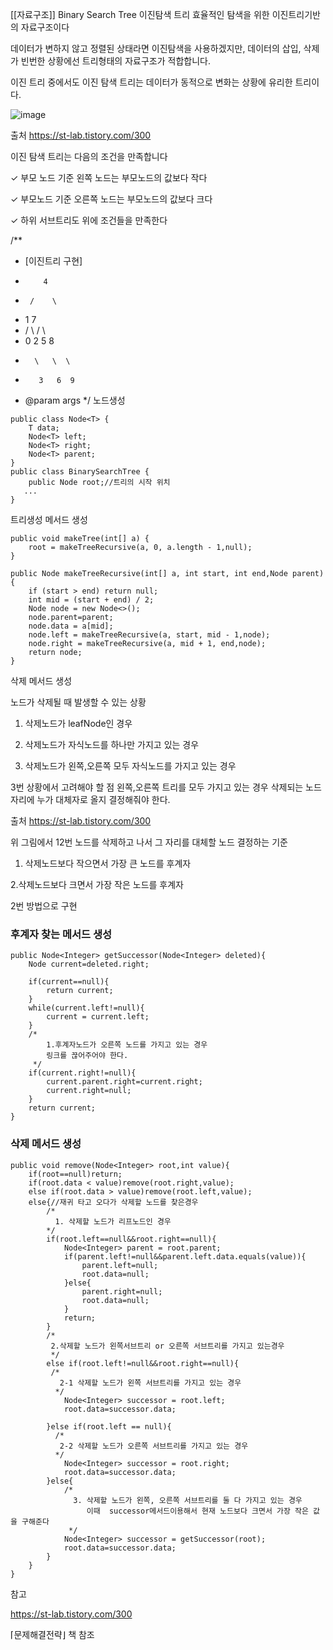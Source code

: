 [[자료구조]] Binary Search Tree 이진탐색 트리
효율적인 탐색을 위한 이진트리기반의 자료구조이다

데이터가 변하지 않고 정렬된 상태라면 이진탐색을 사용하겠지만, 데이터의 삽입, 삭제가 빈번한 상황에선 트리형태의 자료구조가 적합합니다.

이진 트리 중에서도 이진 탐색 트리는 데이터가 동적으로 변화는 상황에 유리한 트리이다.


![image](https://github.com/Jung-MinGi/dataStructure/assets/118701129/b3b23b15-e78a-4119-ba0f-0607f8ba6cd5)

출처 https://st-lab.tistory.com/300



이진 탐색 트리는 다음의 조건을 만족합니다

✓ 부모 노드 기준 왼쪽 노드는 부모노드의 값보다 작다

✓ 부모노드 기준 오른쪽 노드는 부모노드의 값보다 크다

✓ 하위 서브트리도 위에 조건들을 만족한다

/**
 * [이진트리 구현]
 *         4
 *      /    \
 *    1       7
 *   / \     / \
 *  0   2   5  8
 *       \   \  \
 *        3   6  9
 * @param args
 */
노드생성
```
public class Node<T> {
    T data;
    Node<T> left;
    Node<T> right;
    Node<T> parent;
}
public class BinarySearchTree {
    public Node root;//트리의 시작 위치
   ...
}
```
트리생성 메서드 생성
```
public void makeTree(int[] a) {
    root = makeTreeRecursive(a, 0, a.length - 1,null);
}

public Node makeTreeRecursive(int[] a, int start, int end,Node parent) {
    if (start > end) return null;
    int mid = (start + end) / 2;
    Node node = new Node<>();
    node.parent=parent;
    node.data = a[mid];
    node.left = makeTreeRecursive(a, start, mid - 1,node);
    node.right = makeTreeRecursive(a, mid + 1, end,node);
    return node;
}
```
삭제 메서드 생성

노드가 삭제될 때 발생할 수 있는 상황

1.  삭제노드가 leafNode인 경우

2. 삭제노드가 자식노드를 하나만 가지고 있는 경우

3. 삭제노드가 왼쪽,오른쪽 모두 자식노드를 가지고 있는 경우

3번 상황에서 고려해야 할 점 왼쪽,오른쪽 트리를 모두 가지고 있는 경우 삭제되는 노드 자리에 누가 대체자로 올지 결정해줘야 한다.


출처 https://st-lab.tistory.com/300



위 그림에서 12번 노드를 삭제하고 나서 그 자리를 대체할 노드 결정하는 기준



1. 삭제노드보다 작으면서 가장 큰 노드를 후계자



2.삭제노드보다 크면서 가장 작은 노드를 후계자

2번 방법으로 구현

<h3>후계자 찾는 메서드 생성</h3>

```
public Node<Integer> getSuccessor(Node<Integer> deleted){
    Node current=deleted.right;

    if(current==null){
        return current;
    }
    while(current.left!=null){
        current = current.left;
    }
    /*
        1.후계자노드가 오른쪽 노드를 가지고 있는 경우
        링크를 끊어주어야 한다.
     */
    if(current.right!=null){
        current.parent.right=current.right;
        current.right=null;
    }
    return current;
}
```
<h3>삭제 메서드 생성</h3>

```
public void remove(Node<Integer> root,int value){
    if(root==null)return;
    if(root.data < value)remove(root.right,value);
    else if(root.data > value)remove(root.left,value);
    else{//재귀 타고 오다가 삭제할 노드를 찾은경우
        /*
          1. 삭제할 노드가 리프노드인 경우
        */
        if(root.left==null&&root.right==null){
            Node<Integer> parent = root.parent;
            if(parent.left!=null&&parent.left.data.equals(value)){
                parent.left=null;
                root.data=null;
            }else{
                parent.right=null;
                root.data=null;
            }
            return;
        }
        /*
         2.삭제할 노드가 왼쪽서브트리 or 오른쪽 서브트리를 가지고 있는경우
         */
        else if(root.left!=null&&root.right==null){
         /*
           2-1 삭제할 노드가 왼쪽 서브트리를 가지고 있는 경우
          */
            Node<Integer> successor = root.left;
            root.data=successor.data;

        }else if(root.left == null){
          /*
           2-2 삭제할 노드가 오른쪽 서브트리를 가지고 있는 경우
          */
            Node<Integer> successor = root.right;
            root.data=successor.data;
        }else{
            /*
              3. 삭제할 노드가 왼쪽, 오른쪽 서브트리를 둘 다 가지고 있는 경우
                 이때  successor메서드이용해서 현재 노드보다 크면서 가장 작은 값을 구해준다
             */
            Node<Integer> successor = getSuccessor(root);
            root.data=successor.data;
        }
    }
}
```
참고 

https://st-lab.tistory.com/300

⌈문제해결전략⌋ 책 참조
